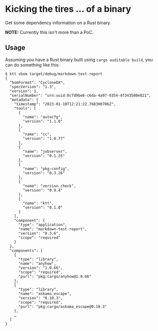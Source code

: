 # Kicking the tires … of a binary

Get some dependency information on a Rust binary.

**NOTE:** Currently this isn't more than a PoC.

## Usage

Assuming you have a Rust binary built using `cargo auditable build`, you can do something like this:

```
$ ktt sbom target/debug/markdown-test-report
{
  "bomFormat": "CycloneDX",
  "specVersion": "1.3",
  "version": 1,
  "serialNumber": "urn:uuid:8c7d9be6-c6da-4a97-9354-4f343580e821",
  "metadata": {
    "timestamp": "2023-01-10T12:21:22.768300706Z",
    "tools": [
      {
        "name": "autocfg",
        "version": "1.1.0"
      },
      {
        "name": "cc",
        "version": "1.0.77"
      },
      {
        "name": "jobserver",
        "version": "0.1.25"
      },
      {
        "name": "pkg-config",
        "version": "0.3.26"
      },
      {
        "name": "version_check",
        "version": "0.9.4"
      },
      {
        "name": "ktt",
        "version": "0.1.0"
      }
    ],
    "component": {
      "type": "application",
      "name": "markdown-test-report",
      "version": "0.3.6",
      "scope": "required"
    }
  },
  "components": [
    {
      "type": "library",
      "name": "anyhow",
      "version": "1.0.66",
      "scope": "required",
      "purl": "pkg:cargo/anyhow@1.0.66"
    },
    {
      "type": "library",
      "name": "askama_escape",
      "version": "0.10.3",
      "scope": "required",
      "purl": "pkg:cargo/askama_escape@0.10.3"
    }, 
    …
  ]
}
```